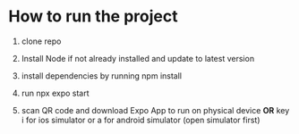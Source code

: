 # How to run the project


1. clone repo

2. Install Node if not already installed and update to latest version

3. install dependencies by running npm install

4. run npx expo start

5. scan QR code and download Expo App to run on physical device **OR** key i for ios simulator or a for android simulator (open simulator first)
